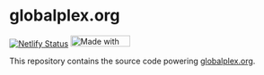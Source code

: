 # globalplex.org

[![Netlify Status](https://api.netlify.com/api/v1/badges/46ec8b28-d545-4567-b962-ecd95a4bd388/deploy-status)](https://app.netlify.com/sites/globalplex/deploys)
<a href="https://bulma.io">
  <img src="https://bulma.io/images/made-with-bulma.png" alt="Made with Bulma" width="106" height="20">
</a>

This repository contains the source code powering [globalplex.org](https://globalplex.org).
